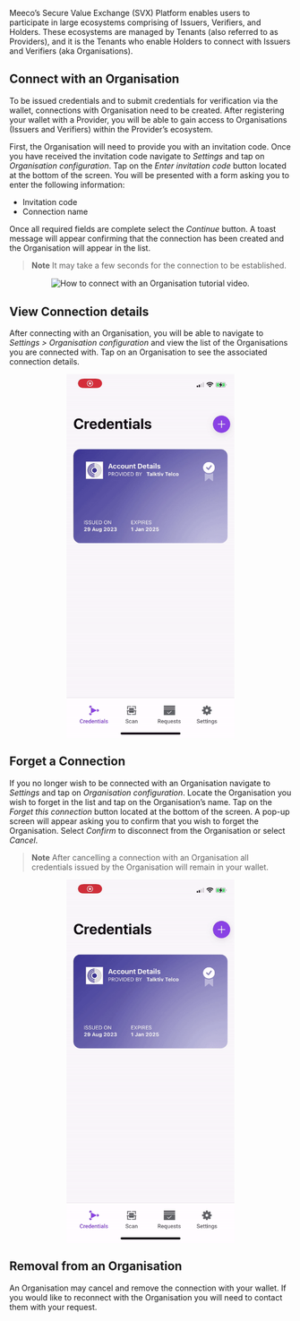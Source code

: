 Meeco’s Secure Value Exchange (SVX) Platform enables users to participate in large ecosystems comprising of Issuers, Verifiers, and Holders. These ecosystems are managed by Tenants (also referred to as Providers), and it is the Tenants who enable Holders to connect with Issuers and Verifiers (aka Organisations).

## Connect with an Organisation

To be issued credentials and to submit credentials for verification via the wallet, connections with Organisation need to be created. After registering your wallet with a Provider, you will be able to gain access to Organisations (Issuers and Verifiers) within the Provider’s ecosystem.

First, the Organisation will need to provide you with an invitation code. Once you have received the invitation code navigate to _Settings_ and tap on _Organisation configuration_. Tap on the _Enter invitation code_ button located at the bottom of the screen. You will be presented with a form asking you to enter the following information:
- Invitation code
- Connection name

Once all required fields are complete select the _Continue_ button. A toast message will appear confirming that the connection has been created and the Organisation will appear in the list.

> **Note**
> It may take a few seconds for the connection to be established.

<p align="center">
<img align="center" src="/.gitbook/assets/WH_06_Connect_with_organisation.gif" alt="How to connect with an Organisation tutorial video." width="300">
</p>

## View Connection details

After connecting with an Organisation, you will be able to navigate to _Settings > Organisation configuration_ and view the list of the Organisations you are connected with. Tap on an Organisation to see the associated connection details.

<p align="center">
<img align="center" src="/.gitbook/assets/WH_07_View_organisation_details.gif" alt="How to view a Connection's details tutorial video." width="300">
</p>

## Forget a Connection

If you no longer wish to be connected with an Organisation navigate to _Settings_ and tap on _Organisation configuration_. Locate the Organisation you wish to forget in the list and tap on the Organisation’s name. Tap on the _Forget this connection_ button located at the bottom of the screen. A pop-up screen will appear asking you to confirm that you wish to forget the Organisation. Select _Confirm_ to disconnect from the Organisation or select _Cancel_.

> **Note**
> After cancelling a connection with an Organisation all credentials issued by the Organisation will remain in your wallet. 

<p align="center">
<img align="center" src="/.gitbook/assets/WH_08_Forget_connection.gif" alt="How to forget a Connection tutorial video." width="300">
</p>

## Removal from an Organisation
An Organisation may cancel and remove the connection with your wallet. If you would like to reconnect with the Organisation you will need to contact them with your request.
